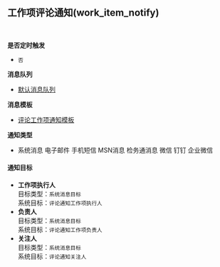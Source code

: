 ## 工作项评论通知(work_item_notify) <!-- {docsify-ignore-all} -->



<br>
<p class="panel-title"><b>是否定时触发</b></p>

* `否`

<p class="panel-title"><b>消息队列</b></p>

* [默认消息队列](index/notify_index)

<p class="panel-title"><b>消息模板</b></p>

* [评论工作项通知模板](index/notify_index?id=comment_work_item)

<p class="panel-title"><b>通知类型</b></p>

* <i class="fa fa-check-square"/></i> 系统消息 <i class="fa fa-square"/></i> 电子邮件 <i class="fa fa-square"/></i> 手机短信 <i class="fa fa-square"/></i> MSN消息 <i class="fa fa-square"/></i> 检务通消息 <i class="fa fa-square"/></i> 微信 <i class="fa fa-square"/></i> 钉钉 <i class="fa fa-square"/></i> 企业微信

#### 通知目标

* **工作项执行人**<br>
  目标类型：`系统消息目标`<br>
  系统目标：`评论通知工作项执行人`
* **负责人**<br>
  目标类型：`系统消息目标`<br>
  系统目标：`评论通知工作项负责人`
* **关注人**<br>
  目标类型：`系统消息目标`<br>
  系统目标：`评论通知关注人`
